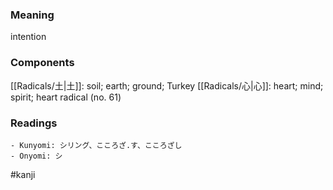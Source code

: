 ### Meaning

intention

### Components

[[Radicals/土|土]]: soil; earth; ground; Turkey [[Radicals/心|心]]: heart; mind; spirit; heart radical (no. 61)

### Readings

```
- Kunyomi: シリング、こころざ.す、こころざし
- Onyomi: シ
```

#kanji